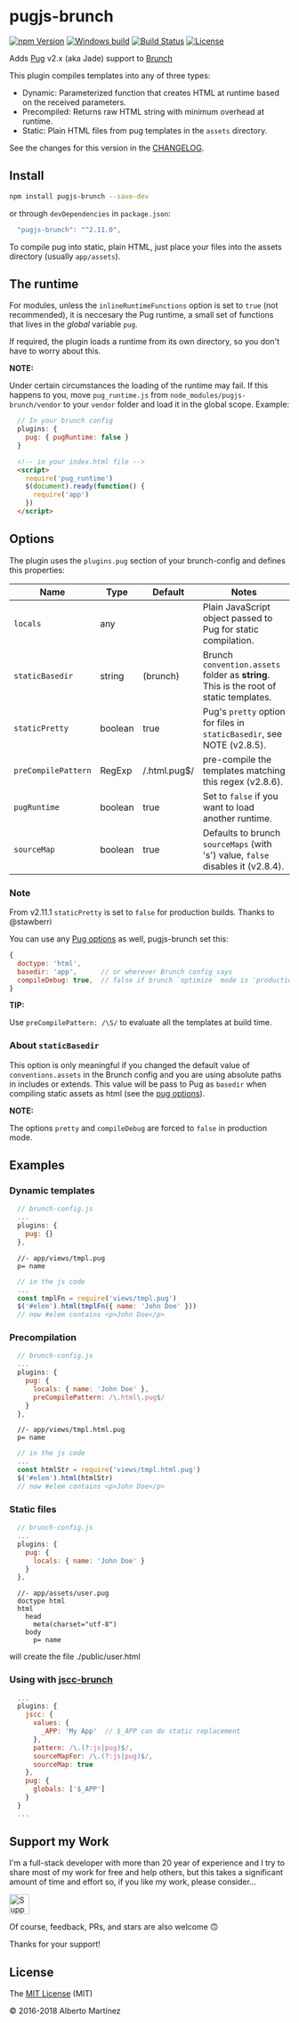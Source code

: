 # pugjs-brunch

[![npm Version][npm-image]][npm-url]
[![Windows build][wbuild-image]][wbuild-url]
[![Build Status][build-image]][build-url]
[![License][license-image]][license-url]

Adds [Pug](https://pugjs.org) v2.x (aka Jade) support to [Brunch](http://brunch.io)

This plugin compiles templates into any of three types:

- Dynamic: Parameterized function that creates HTML at runtime based on the received parameters.
- Precompiled: Returns raw HTML string with minimum overhead at runtime.
- Static: Plain HTML files from pug templates in the `assets` directory.

See the changes for this version in the [CHANGELOG](CHANGELOG.md).

## Install

```bash
npm install pugjs-brunch --save-dev
```

or through `devDependencies` in `package.json`:

```js
  "pugjs-brunch": "^2.11.0",
```

To compile pug into static, plain HTML, just place your files into the assets directory (usually `app/assets`).

## The runtime

For modules, unless the `inlineRuntimeFunctions` option is set to `true` (not recommended), it is neccesary the Pug runtime, a small set of functions that lives in the *global* variable `pug`.

If required, the plugin loads a runtime from its own directory, so you don't have to worry about this.

**NOTE:**

Under certain circumstances the loading of the runtime may fail. If this happens to you, move `pug_runtime.js` from `node_modules/pugjs-brunch/vendor` to your `vendor` folder and load it in the global scope. Example:

```js
  // In your brunch config
  plugins: {
    pug: { pugRuntime: false }
  }
```

```html
  <!-- in your index.html file -->
  <script>
    require('pug_runtime')
    $(document).ready(function() {
      require('app')
    })
  </script>
```

## Options

The plugin uses the `plugins.pug` section of your brunch-config and defines this properties:

Name            | Type    | Default    | Notes
--------------- | ------- | ---------- | -----------
`locals`        | any     |            |  Plain JavaScript object passed to Pug for static compilation.
`staticBasedir` | string  | (brunch)   | Brunch `convention.assets` folder as **string**. This is the root of static templates.
`staticPretty`  | boolean | true       | Pug's `pretty` option for files in `staticBasedir`, see NOTE (v2.8.5).
`preCompilePattern` | RegExp | /\.html\.pug$/ | pre-compile the templates matching this regex (v2.8.6).
`pugRuntime`    | boolean | true       | Set to `false` if you want to load another runtime.
`sourceMap`     | boolean | true       | Defaults to brunch `sourceMaps` (with 's') value, `false` disables it (v2.8.4).

### Note

From v2.11.1 `staticPretty` is set to `false` for production builds. Thanks to @stawberri

You can use any [Pug options](https://pugjs.org/api/reference.html) as well, pugjs-brunch set this:

```js
{
  doctype: 'html',
  basedir: 'app',      // or wherever Brunch config says
  compileDebug: true,  // false if brunch `optimize` mode is 'production'
}
```

**TIP:**

Use `preCompilePattern: /\S/` to evaluate all the templates at build time.

### About `staticBasedir`

This option is only meaningful if you changed the default value of `conventions.assets` in the Brunch config and you are using absolute paths in includes or extends. This value will be pass to Pug as `basedir` when compiling static assets as html (see the [pug options](https://pugjs.org/api/reference.html#options)).

**NOTE:**

The options `pretty` and `compileDebug` are forced to `false` in production mode.

## Examples

### Dynamic templates

```js
  // brunch-config.js
  ...
  plugins: {
    pug: {}
  },
```

```jade
  //- app/views/tmpl.pug
  p= name
```

```js
  // in the js code
  ...
  const tmplFn = require('views/tmpl.pug')
  $('#elem').html(tmplFn({ name: 'John Doe' }))
  // now #elem contains <p>John Doe</p>
```

### Precompilation

```js
  // brunch-config.js
  ...
  plugins: {
    pug: {
      locals: { name: 'John Doe' },
      preCompilePattern: /\.html\.pug$/
    }
  },
```

```jade
  //- app/views/tmpl.html.pug
  p= name
```

```js
  // in the js code
  ...
  const htmlStr = require('views/tmpl.html.pug')
  $('#elem').html(htmlStr)
  // now #elem contains <p>John Doe</p>
```

### Static files

```js
  // brunch-config.js
  ...
  plugins: {
    pug: {
      locals: { name: 'John Doe' }
    }
  },
```

```jade
  //- app/assets/user.pug
  doctype html
  html
    head
      meta(charset="utf-8")
    body
      p= name
```

will create the file ./public/user.html

### Using with [jscc-brunch](https://www.npmjs.com/package/jscc-brunch)

```js
  ...
  plugins: {
    jscc: {
      values: {
        _APP: 'My App'  // $_APP can do static replacement
      },
      pattern: /\.(?:js|pug)$/,
      sourceMapFor: /\.(?:js|pug)$/,
      sourceMap: true
    },
    pug: {
      globals: ['$_APP']
    }
  }
  ...
```

## Support my Work

I'm a full-stack developer with more than 20 year of experience and I try to share most of my work for free and help others, but this takes a significant amount of time and effort so, if you like my work, please consider...

<!-- markdownlint-disable MD033 -->
[<img src="https://amarcruz.github.io/images/kofi_blue.png" height="36" title="Support Me on Ko-fi" />][kofi-url]
<!-- markdownlint-enable MD033 -->

Of course, feedback, PRs, and stars are also welcome 🙃

Thanks for your support!

## License

The [MIT License](LICENCE) (MIT)

&copy; 2016-2018 Alberto Martínez

[npm-image]:      https://img.shields.io/npm/v/pugjs-brunch.svg
[npm-url]:        https://www.npmjs.com/package/pugjs-brunch
[license-image]:  https://img.shields.io/npm/l/express.svg
[license-url]:    https://github.com/aMarCruz/pugjs-brunch/blob/master/LICENSE
[build-image]:    https://img.shields.io/travis/aMarCruz/pugjs-brunch.svg
[build-url]:      https://travis-ci.org/aMarCruz/pugjs-brunch
[wbuild-image]:   https://ci.appveyor.com/api/projects/status/3www03fp83018461?svg=true
[wbuild-url]:     https://ci.appveyor.com/project/aMarCruz/pugjs-brunch
[kofi-url]:       https://ko-fi.com/C0C7LF7I
